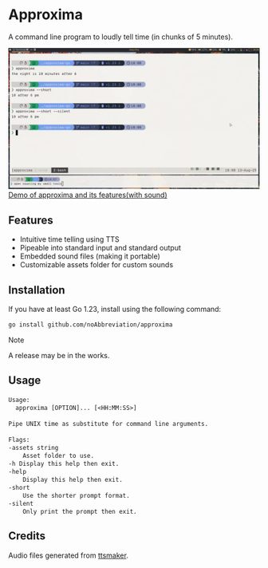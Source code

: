 # Approxima

A command line program to loudly tell time (in chunks of 5 minutes).

![Screenshot of approxima's core functionality](./docs/approxima-demo-screenshot.png)
[Demo of approxima and its features(with sound)](https://github.com/user-attachments/assets/90327ef6-41ab-4d21-b61c-ac108ab9288d)

## Features

- Intuitive time telling using TTS
- Pipeable into standard input and standard output
- Embedded sound files (making it portable)
- Customizable assets folder for custom sounds

## Installation

If you have at least Go 1.23, install using the following command:

```bash
go install github.com/noAbbreviation/approxima
```

> [!NOTE]
> A release may be in the works.

## Usage

```
Usage:
  approxima [OPTION]... [<HH:MM:SS>]

Pipe UNIX time as substitute for command line arguments.

Flags:
-assets string
    Asset folder to use.
-h Display this help then exit.
-help
    Display this help then exit.
-short
    Use the shorter prompt format.
-silent
    Only print the prompt then exit.
```

## Credits

Audio files generated from [ttsmaker](https://ttsmaker.com/).
